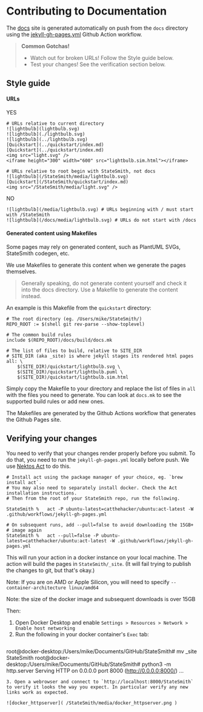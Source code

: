 # Contributing to Documentation

The [docs](/) site is generated automatically on push from the `docs` directory using the [jekyll-gh-pages.yml](/jekyll-gh-pages.yml) Github Action workflow.

> **Common Gotchas!**
> * Watch out for broken URLs! Follow the Style guide below.
> * Test your changes! See the verification section below.


## Style guide

#### URLs
YES

```
# URLs relative to current directory
![lightbulb](lightbulb.svg)
![lightbulb](./lightbulb.svg)
![lightbulb](../lightbulb.svg)
[Quickstart](../quickstart/index.md)
[Quickstart](../quickstart/index.md)
<img src="light.svg" />
<iframe height="300" width="600" src="lightbulb.sim.html"></iframe>

# URLs relative to root begin with StateSmith, not docs
![lightbulb](/StateSmith/media/lightbulb.svg)
[Quickstart](/StateSmith/quickstart/index.md)
<img src="/StateSmith/media/light.svg" />
```

NO
```
![lightbulb](/media/lightbulb.svg) # URLs beginning with / must start with /StateSmith
![lightbulb](/docs/media/lightbulb.svg) # URLs do not start with /docs

```


#### Generated content using Makefiles

Some pages may rely on generated content, such as PlantUML SVGs, StateSmith codegen, etc. 

We use Makefiles to generate this content when we generate the pages themselves.

> Generally speaking, do not generate content yourself and check it into the docs directory.
> Use a Makefile to generate the content instead.

An example is this Makefile from the `quickstart` directory:

```make
# The root directory (eg. /Users/mike/StateSmith/)
REPO_ROOT := $(shell git rev-parse --show-toplevel)

# The common build rules
include $(REPO_ROOT)/docs/build/docs.mk

# The list of files to build, relative to SITE_DIR
# SITE_DIR (aka _site) is where jekyll stages its rendered html pages
all: \
	$(SITE_DIR)/quickstart/lightbulb.svg \
	$(SITE_DIR)/quickstart/lightbulb.puml \
	$(SITE_DIR)/quickstart/lightbulb.sim.html 	
```
Simply copy the Makefile to your directory and replace the list of files in `all` with the files you need to generate. You can look at `docs.mk` to see the supported build rules or add new ones.

The Makefiles are generated by the Github Actions workflow that generates the Github Pages site.


## Verifying your changes

You need to verify that your changes render properly before you submit. To do that, you need to run the `jekyll-gh-pages.yml` locally before push. We use [Nektos Act](https://nektosact.com/) to do this.

```
# Install act using the package manager of your choice, eg. `brew install act`.
# You may also need to separately install docker. Check the Act installation instructions.
# Then from the root of your StateSmith repo, run the following.

StateSmith %   act -P ubuntu-latest=catthehacker/ubuntu:act-latest -W .github/workflows/jekyll-gh-pages.yml

# On subsequent runs, add --pull=false to avoid downloading the 15GB+
# image again
StateSmith %   act --pull=false -P ubuntu-latest=catthehacker/ubuntu:act-latest -W .github/workflows/jekyll-gh-pages.yml

```

This will run your action in a docker instance on your local machine. The action will build the pages in `StateSmith/_site`. (It will fail trying to publish the changes to git, but that's okay.)

Note: If you are on AMD or Apple Silicon, you will need to specify `--container-architecture linux/amd64`

Note: the size of the docker image and subsequent downloads is over 15GB


Then:
1. Open Docker Desktop and enable `Settings > Resources > Network > Enable host networking`
2. Run the following in your docker container's `Exec` tab: 
   ```
root@docker-desktop:/Users/mike/Documents/GitHub/StateSmith# mv _site StateSmith
root@docker-desktop:/Users/mike/Documents/GitHub/StateSmith# python3 -m http.server
Serving HTTP on 0.0.0.0 port 8000 (http://0.0.0.0:8000/) ...
   ```
3. Open a webrowser and connect to `http://localhost:8000/StateSmith` to verify it looks the way you expect. In particular verify any new links work as expected.

![docker_httpserver]( /StateSmith/media/docker_httpserver.png )


